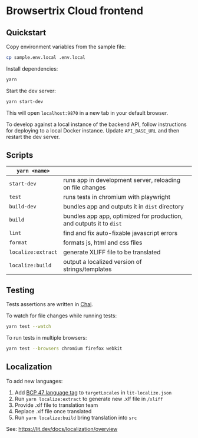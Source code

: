 # Browsertrix Cloud frontend

## Quickstart

Copy environment variables from the sample file:

```sh
cp sample.env.local .env.local
```

Install dependencies:

```sh
yarn
```

Start the dev server:

```sh
yarn start-dev
```

This will open `localhost:9870` in a new tab in your default browser.

To develop against a local instance of the backend API,
follow instructions for deploying to a local Docker instance. Update `API_BASE_URL` and then restart the dev server.

## Scripts

| `yarn <name>`      |                                                                     |
| ------------------ | ------------------------------------------------------------------- |
| `start-dev`        | runs app in development server, reloading on file changes           |
| `test`             | runs tests in chromium with playwright                              |
| `build-dev`        | bundles app and outputs it in `dist` directory                      |
| `build`            | bundles app app, optimized for production, and outputs it to `dist` |
| `lint`             | find and fix auto-fixable javascript errors                         |
| `format`           | formats js, html and css files                                      |
| `localize:extract` | generate XLIFF file to be translated                                |
| `localize:build`   | output a localized version of strings/templates                     |

## Testing

Tests assertions are written in [Chai](https://www.chaijs.com/api/bdd/).

To watch for file changes while running tests:

```sh
yarn test --watch
```

To run tests in multiple browsers:

```sh
yarn test --browsers chromium firefox webkit
```

## Localization

To add new languages:

1. Add [BCP 47 language tag](https://www.w3.org/International/articles/language-tags/index.en) to `targetLocales` in `lit-localize.json`
2. Run `yarn localize:extract` to generate new .xlf file in `/xliff`
3. Provide .xlf file to translation team
4. Replace .xlf file once translated
5. Run `yarn localize:build` bring translation into `src`

See: <https://lit.dev/docs/localization/overview>
